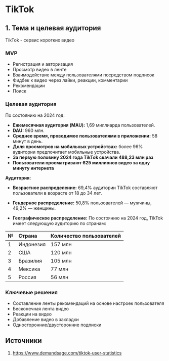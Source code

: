 # TikTok
## 1. Тема и целевая аудитория
TikTok - сервис коротких видео
### MVP
* Регистрация и авторизация
* Просмотр видео в ленте
* Взаимодействие между пользователями посредством подписок
* Фидбек к видео через лайки, реакции, комментарии
* Рекомендации
* Поиск
### Целевая аудитория
По состоянию на 2024 год:

- **Ежемесячная аудитория (MAU):** 1,69 миллиарда пользователей.
- **DAU:** 960 млн.
- **Среднее время, проводимое пользователями в приложении:** 58 минут в день. 
- **Доля просмотров на мобильных устройствах:** более 96% аудитории предпочитает мобильные устройства.
- **За первую половину 2024 года TikTok скачали 488,23 млн раз**
- **Пользователи просматривают 625 миллионов видео за одну минуту интернета**
  
**Аудитория:**

- **Возрастное распределение:**
  69,4% аудитории TikTok составляют пользователи в возрасте от 18 до 34 лет.

- **Гендерное распределение:** 50,8% пользователей — мужчины, 49,2% — женщины.

- **Географическое распределение:**
По состоянию на 2024 год, TikTok имеет следующую аудиторию по странам:

| №  | Страна             | Количество пользователей |
|:---|:-------------------|:-------------------------|
| 1  | Индонезия          | 157 млн                  |
| 2  | США                | 120 млн                  |
| 3  | Бразилия           | 105 млн                  |
| 4  | Мексика            | 77 млн                   |
| 5  | Россия             | 56 млн                   |
### Ключевые решения
* Составление ленты рекомендаций на основе настроек пользователя
* Бесконечная лента видео
* Реакции на видео
* Добавление видео в закладки
* Односторонние/двусторонние подписки
## Источники
1. https://www.demandsage.com/tiktok-user-statistics
